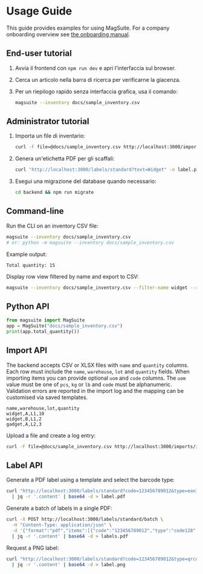 # Usage Guide

This guide provides examples for using MagSuite. For a company onboarding overview see [the onboarding manual](onboarding.md).

## End-user tutorial

1. Avvia il frontend con `npm run dev` e apri l'interfaccia sul browser.
2. Cerca un articolo nella barra di ricerca per verificarne la giacenza.
3. Per un riepilogo rapido senza interfaccia grafica, usa il comando:

   ```bash
   magsuite --inventory docs/sample_inventory.csv
   ```

## Administrator tutorial

1. Importa un file di inventario:

   ```bash
   curl -F file=@docs/sample_inventory.csv http://localhost:3000/imports/items
   ```

2. Genera un'etichetta PDF per gli scaffali:

   ```bash
   curl "http://localhost:3000/labels/standard?text=Widget" -o label.pdf
   ```

3. Esegui una migrazione del database quando necessario:

   ```bash
   cd backend && npm run migrate
   ```

## Command-line

Run the CLI on an inventory CSV file:

```bash
magsuite --inventory docs/sample_inventory.csv
# or: python -m magsuite --inventory docs/sample_inventory.csv
```

Example output:

```
Total quantity: 15
```

Display row view filtered by name and export to CSV:

```bash
magsuite --inventory docs/sample_inventory.csv --filter-name widget --rows --export filtered.csv
```

## Python API

```python
from magsuite import MagSuite
app = MagSuite("docs/sample_inventory.csv")
print(app.total_quantity())
```

## Import API

The backend accepts CSV or XLSX files with `name` and `quantity` columns.
Each row must include the `name`, `warehouse`, `lot` and `quantity` fields.
When importing items you can provide optional `uom` and `code` columns.
The `uom` value must be one of `pcs`, `kg` or `lb` and `code` must be
alphanumeric. Validation errors are reported in the import log and the
mapping can be customised via saved templates.

```csv
name,warehouse,lot,quantity
widget,A,L1,10
widget,B,L1,2
gadget,A,L2,3
```

Upload a file and create a log entry:

```bash
curl -F file=@docs/sample_inventory.csv http://localhost:3000/imports/items
```

## Label API

Generate a PDF label using a template and select the barcode type:

```bash
curl "http://localhost:3000/labels/standard?code=123456789012&type=ean13&format=pdf&text=Widget" \
  | jq -r '.content' | base64 -d > label.pdf
```

Generate a batch of labels in a single PDF:

```bash
curl -X POST http://localhost:3000/labels/standard/batch \
  -H "Content-Type: application/json" \
  -d '{"format":"pdf","items":[{"code":"123456789012","type":"code128","text":"A"},{"code":"987654321098","type":"qrcode","text":"B"}]}' \
  | jq -r '.content' | base64 -d > labels.pdf
```

Request a PNG label:

```bash
curl "http://localhost:3000/labels/standard?code=123456789012&type=qrcode&format=png" \
  | jq -r '.content' | base64 -d > label.png
```
